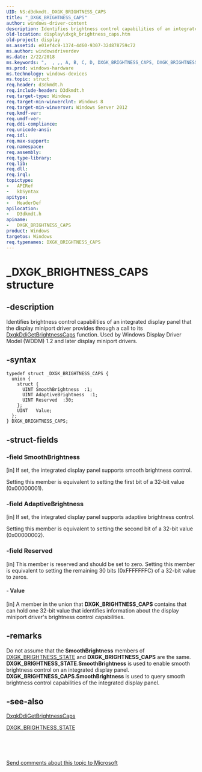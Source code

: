```yaml
---
UID: NS:d3dkmdt._DXGK_BRIGHTNESS_CAPS
title: "_DXGK_BRIGHTNESS_CAPS"
author: windows-driver-content
description: Identifies brightness control capabilities of an integrated display panel that the display miniport driver provides through a call to its DxgkDdiGetBrightnessCaps function.
old-location: display\dxgk_brightness_caps.htm
old-project: display
ms.assetid: e01ef4c9-1374-4d60-9307-32d878759c72
ms.author: windowsdriverdev
ms.date: 2/22/2018
ms.keywords: ",  , ,, A, B, C, D, DXGK_BRIGHTNESS_CAPS, DXGK_BRIGHTNESS_CAPS structure [Display Devices], E, G, H, I, K, N, P, R, S, T, X, _, _DXGK_BRIGHTNESS_CAPS, d3dkmdt/DXGK_BRIGHTNESS_CAPS, display.dxgk_brightness_caps"
ms.prod: windows-hardware
ms.technology: windows-devices
ms.topic: struct
req.header: d3dkmdt.h
req.include-header: D3dkmdt.h
req.target-type: Windows
req.target-min-winverclnt: Windows 8
req.target-min-winversvr: Windows Server 2012
req.kmdf-ver: 
req.umdf-ver: 
req.ddi-compliance: 
req.unicode-ansi: 
req.idl: 
req.max-support: 
req.namespace: 
req.assembly: 
req.type-library: 
req.lib: 
req.dll: 
req.irql: 
topictype:
-	APIRef
-	kbSyntax
apitype:
-	HeaderDef
apilocation:
-	D3dkmdt.h
apiname:
-	DXGK_BRIGHTNESS_CAPS
product: Windows
targetos: Windows
req.typenames: DXGK_BRIGHTNESS_CAPS
---
```


# _DXGK_BRIGHTNESS_CAPS structure


## -description


Identifies brightness control capabilities of an integrated display panel that the display miniport driver provides through a call to its <a href="..\dispmprt\nc-dispmprt-dxgk_brightness_get_caps.md">DxgkDdiGetBrightnessCaps</a> function. Used by Windows Display Driver Model (WDDM) 1.2 and later display miniport drivers.


## -syntax


````
typedef struct _DXGK_BRIGHTNESS_CAPS {
  union {
    struct {
      UINT SmoothBrightness  :1;
      UINT AdaptiveBrightness  :1;
      UINT Reserved  :30;
    };
    UINT   Value;
  };
} DXGK_BRIGHTNESS_CAPS;
````


## -struct-fields




### -field SmoothBrightness

[in] If set, the integrated display panel supports smooth brightness control.

Setting this member is equivalent to setting the first bit of a 32-bit value (0x00000001).


### -field AdaptiveBrightness

[in] If set, the integrated display panel supports adaptive brightness control.

Setting this member is equivalent to setting the second bit of a 32-bit value (0x00000002).


### -field Reserved

[in] This member is reserved and should be set to zero.
Setting this member is equivalent to setting the remaining 30 bits (0xFFFFFFFC) of a 32-bit value to zeros.


#### - Value

[in] A member in the union that <b>DXGK_BRIGHTNESS_CAPS</b> contains that can hold one 32-bit value that identifies information about the display miniport driver's brightness control capabilities.


## -remarks



Do not assume that the <b>SmoothBrightness</b> members of <a href="..\d3dkmdt\ns-d3dkmdt-_dxgk_brightness_state.md">DXGK_BRIGHTNESS_STATE</a> and <b>DXGK_BRIGHTNESS_CAPS</b> are the same. <b>DXGK_BRIGHTNESS_STATE</b>.<b>SmoothBrightness</b> is used to enable  smooth brightness control on an integrated display panel. <b>DXGK_BRIGHTNESS_CAPS</b>.<b>SmoothBrightness</b> is used to query smooth brightness control capabilities of the integrated display panel.




## -see-also

<a href="..\dispmprt\nc-dispmprt-dxgk_brightness_get_caps.md">DxgkDdiGetBrightnessCaps</a>



<a href="..\d3dkmdt\ns-d3dkmdt-_dxgk_brightness_state.md">DXGK_BRIGHTNESS_STATE</a>



 

 

<a href="mailto:wsddocfb@microsoft.com?subject=Documentation%20feedback [display\display]:%20DXGK_BRIGHTNESS_CAPS structure%20 RELEASE:%20(2/22/2018)&amp;body=%0A%0APRIVACY STATEMENT%0A%0AWe use your feedback to improve the documentation. We don't use your email address for any other purpose, and we'll remove your email address from our system after the issue that you're reporting is fixed. While we're working to fix this issue, we might send you an email message to ask for more info. Later, we might also send you an email message to let you know that we've addressed your feedback.%0A%0AFor more info about Microsoft's privacy policy, see http://privacy.microsoft.com/en-us/default.aspx." title="Send comments about this topic to Microsoft">Send comments about this topic to Microsoft</a>

